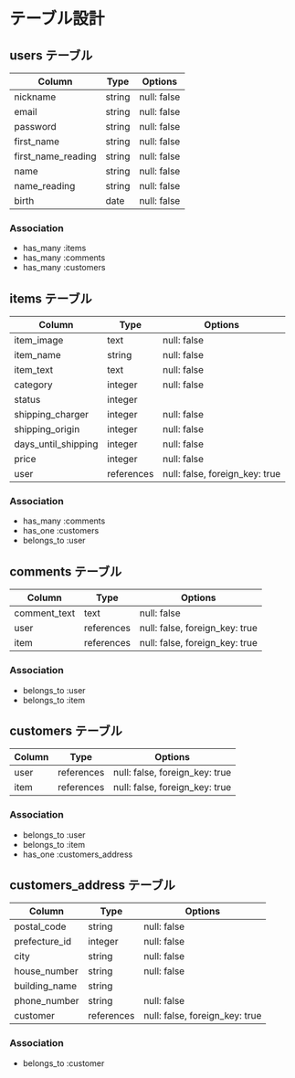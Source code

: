 # テーブル設計

## users テーブル

| Column             | Type    | Options     |
| ------------------ | ------- | ----------- |
| nickname           | string  | null: false |
| email              | string  | null: false |
| password           | string  | null: false |
| first_name         | string  | null: false |
| first_name_reading | string  | null: false |
| name               | string  | null: false |
| name_reading       | string  | null: false |
| birth              | date    | null: false |

### Association

- has_many :items
- has_many :comments
- has_many :customers

## items テーブル

| Column              | Type       | Options                        |
| ------------------- | ---------- | ------------------------------ |
| item_image          | text       | null: false                    |
| item_name           | string     | null: false                    |
| item_text           | text       | null: false                    |
| category            | integer    | null: false                    |
| status              | integer    |                                |
| shipping_charger    | integer    | null: false                    |
| shipping_origin     | integer    | null: false                    |
| days_until_shipping | integer    | null: false                    |
| price               | integer    | null: false                    |
| user                | references | null: false, foreign_key: true |

### Association

- has_many   :comments
- has_one    :customers
- belongs_to :user

## comments テーブル

| Column       | Type       | Options                        |
| ------------ | ---------- | ------------------------------ |
| comment_text | text       | null: false                    |
| user         | references | null: false, foreign_key: true |
| item         | references | null: false, foreign_key: true |

### Association

- belongs_to :user
- belongs_to :item

## customers テーブル

| Column                  | Type       | Options                        |
| ----------------------- | ---------- | ------------------------------ |
| user                    | references | null: false, foreign_key: true |
| item                    | references | null: false, foreign_key: true |

### Association

- belongs_to :user
- belongs_to :item
- has_one    :customers_address

## customers_address テーブル

| Column        | Type       | Options                        |
| ------------- | ---------- | ------------------------------ |
| postal_code   | string     | null: false                    |
| prefecture_id | integer    | null: false                    |
| city          | string     | null: false                    |
| house_number  | string     | null: false                    |
| building_name | string     |                                |
| phone_number  | string     | null: false                    |
| customer      | references | null: false, foreign_key: true |

### Association

- belongs_to   :customer
